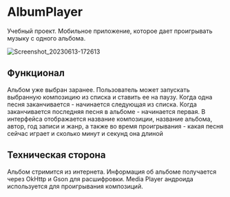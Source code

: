# AlbumPlayer
Учебный проект. Мобильное приложение, которое дает проигрывать музыку с одного альбома.

![Screenshot_20230613-172613](https://github.com/Garshishka/AlbumPlayer/assets/30876362/63be19b5-021f-4667-926a-51323d6f05ed)

## Функционал

Альбом уже выбран заранее. Пользователь может запускать выбранную композицию из списка и ставить ее на паузу. Когда одна песня заканчивается - начинается следующая из списка. Когда заканчивается последняя песня в альбоме - начинается первая. 
В интерфейса отображается название композиции, название альбома, автор, год записи и жанр, а также во время проигрывания - какая песня сейчас играет и сколько минут и секунд она длиной

## Техническая сторона

Альбом стримится из интернета. Информация об альбоме получается через OkHttp и Gson для расшифровки. Media Player андроида используется для проигрывания композиций.
